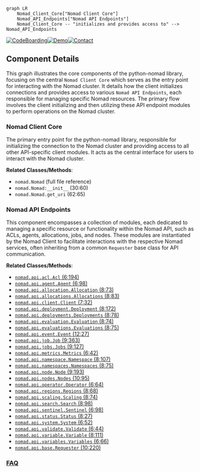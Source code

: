 ```mermaid
graph LR
    Nomad_Client_Core["Nomad Client Core"]
    Nomad_API_Endpoints["Nomad API Endpoints"]
    Nomad_Client_Core -- "initializes and provides access to" --> Nomad_API_Endpoints
```
[![CodeBoarding](https://img.shields.io/badge/Generated%20by-CodeBoarding-9cf?style=flat-square)](https://github.com/CodeBoarding/GeneratedOnBoardings)[![Demo](https://img.shields.io/badge/Try%20our-Demo-blue?style=flat-square)](https://www.codeboarding.org/demo)[![Contact](https://img.shields.io/badge/Contact%20us%20-%20contact@codeboarding.org-lightgrey?style=flat-square)](mailto:contact@codeboarding.org)

## Component Details

This graph illustrates the core components of the python-nomad library, focusing on the central `Nomad Client Core` which serves as the entry point for interacting with the Nomad cluster. It details how the client initializes connections and provides access to various `Nomad API Endpoints`, each responsible for managing specific Nomad resources. The primary flow involves the client initializing and then utilizing these API endpoint modules to perform operations on the Nomad cluster.

### Nomad Client Core
The primary entry point for the python-nomad library, responsible for initializing the connection to the Nomad cluster and providing access to all other API-specific client modules. It acts as the central interface for users to interact with the Nomad cluster.


**Related Classes/Methods**:

- `nomad.Nomad` (full file reference)
- `nomad.Nomad:__init__` (30:60)
- `nomad.Nomad.get_uri` (62:65)


### Nomad API Endpoints
This component encompasses a collection of modules, each dedicated to managing a specific resource or functionality within the Nomad API, such as ACLs, agents, allocations, jobs, and nodes. These modules are instantiated by the Nomad Client to facilitate interactions with the respective Nomad services, often inheriting from a common `Requester` base class for API communication.


**Related Classes/Methods**:

- <a href="https://github.com/jrxFive/python-nomad/blob/master/nomad/api/acl.py#L6-L194" target="_blank" rel="noopener noreferrer">`nomad.api.acl.Acl` (6:194)</a>
- <a href="https://github.com/jrxFive/python-nomad/blob/master/nomad/api/agent.py#L6-L98" target="_blank" rel="noopener noreferrer">`nomad.api.agent.Agent` (6:98)</a>
- <a href="https://github.com/jrxFive/python-nomad/blob/master/nomad/api/allocation.py#L8-L73" target="_blank" rel="noopener noreferrer">`nomad.api.allocation.Allocation` (8:73)</a>
- <a href="https://github.com/jrxFive/python-nomad/blob/master/nomad/api/allocations.py#L8-L83" target="_blank" rel="noopener noreferrer">`nomad.api.allocations.Allocations` (8:83)</a>
- <a href="https://github.com/jrxFive/python-nomad/blob/master/nomad/api/client.py#L7-L32" target="_blank" rel="noopener noreferrer">`nomad.api.client.Client` (7:32)</a>
- <a href="https://github.com/jrxFive/python-nomad/blob/master/nomad/api/deployment.py#L8-L172" target="_blank" rel="noopener noreferrer">`nomad.api.deployment.Deployment` (8:172)</a>
- <a href="https://github.com/jrxFive/python-nomad/blob/master/nomad/api/deployments.py#L8-L78" target="_blank" rel="noopener noreferrer">`nomad.api.deployments.Deployments` (8:78)</a>
- <a href="https://github.com/jrxFive/python-nomad/blob/master/nomad/api/evaluation.py#L8-L74" target="_blank" rel="noopener noreferrer">`nomad.api.evaluation.Evaluation` (8:74)</a>
- <a href="https://github.com/jrxFive/python-nomad/blob/master/nomad/api/evaluations.py#L8-L75" target="_blank" rel="noopener noreferrer">`nomad.api.evaluations.Evaluations` (8:75)</a>
- <a href="https://github.com/jrxFive/python-nomad/blob/master/nomad/api/event.py#L12-L27" target="_blank" rel="noopener noreferrer">`nomad.api.event.Event` (12:27)</a>
- <a href="https://github.com/jrxFive/python-nomad/blob/master/nomad/api/job.py#L9-L363" target="_blank" rel="noopener noreferrer">`nomad.api.job.Job` (9:363)</a>
- <a href="https://github.com/jrxFive/python-nomad/blob/master/nomad/api/jobs.py#L9-L127" target="_blank" rel="noopener noreferrer">`nomad.api.jobs.Jobs` (9:127)</a>
- <a href="https://github.com/jrxFive/python-nomad/blob/master/nomad/api/metrics.py#L6-L42" target="_blank" rel="noopener noreferrer">`nomad.api.metrics.Metrics` (6:42)</a>
- <a href="https://github.com/jrxFive/python-nomad/blob/master/nomad/api/namespace.py#L8-L107" target="_blank" rel="noopener noreferrer">`nomad.api.namespace.Namespace` (8:107)</a>
- <a href="https://github.com/jrxFive/python-nomad/blob/master/nomad/api/namespaces.py#L8-L75" target="_blank" rel="noopener noreferrer">`nomad.api.namespaces.Namespaces` (8:75)</a>
- <a href="https://github.com/jrxFive/python-nomad/blob/master/nomad/api/node.py#L9-L193" target="_blank" rel="noopener noreferrer">`nomad.api.node.Node` (9:193)</a>
- <a href="https://github.com/jrxFive/python-nomad/blob/master/nomad/api/nodes.py#L10-L95" target="_blank" rel="noopener noreferrer">`nomad.api.nodes.Nodes` (10:95)</a>
- <a href="https://github.com/jrxFive/python-nomad/blob/master/nomad/api/operator.py#L6-L64" target="_blank" rel="noopener noreferrer">`nomad.api.operator.Operator` (6:64)</a>
- <a href="https://github.com/jrxFive/python-nomad/blob/master/nomad/api/regions.py#L8-L68" target="_blank" rel="noopener noreferrer">`nomad.api.regions.Regions` (8:68)</a>
- <a href="https://github.com/jrxFive/python-nomad/blob/master/nomad/api/scaling.py#L8-L74" target="_blank" rel="noopener noreferrer">`nomad.api.scaling.Scaling` (8:74)</a>
- <a href="https://github.com/jrxFive/python-nomad/blob/master/nomad/api/search.py#L8-L98" target="_blank" rel="noopener noreferrer">`nomad.api.search.Search` (8:98)</a>
- <a href="https://github.com/jrxFive/python-nomad/blob/master/nomad/api/sentinel.py#L6-L98" target="_blank" rel="noopener noreferrer">`nomad.api.sentinel.Sentinel` (6:98)</a>
- <a href="https://github.com/jrxFive/python-nomad/blob/master/nomad/api/status.py#L8-L27" target="_blank" rel="noopener noreferrer">`nomad.api.status.Status` (8:27)</a>
- <a href="https://github.com/jrxFive/python-nomad/blob/master/nomad/api/system.py#L6-L52" target="_blank" rel="noopener noreferrer">`nomad.api.system.System` (6:52)</a>
- <a href="https://github.com/jrxFive/python-nomad/blob/master/nomad/api/validate.py#L6-L44" target="_blank" rel="noopener noreferrer">`nomad.api.validate.Validate` (6:44)</a>
- <a href="https://github.com/jrxFive/python-nomad/blob/master/nomad/api/variable.py#L8-L111" target="_blank" rel="noopener noreferrer">`nomad.api.variable.Variable` (8:111)</a>
- <a href="https://github.com/jrxFive/python-nomad/blob/master/nomad/api/variables.py#L6-L66" target="_blank" rel="noopener noreferrer">`nomad.api.variables.Variables` (6:66)</a>
- <a href="https://github.com/jrxFive/python-nomad/blob/master/nomad/api/base.py#L10-L220" target="_blank" rel="noopener noreferrer">`nomad.api.base.Requester` (10:220)</a>




### [FAQ](https://github.com/CodeBoarding/GeneratedOnBoardings/tree/main?tab=readme-ov-file#faq)